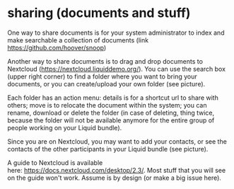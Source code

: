 # sharing (documents and stuff)

One way to share documents is for your system administrator to index and make searchable a collection of documents (link https://github.com/hoover/snoop)  

Another way to share documents is to drag and drop documents to Nextcloud (https://nextcloud.liquiddemo.org/). You can use the search box (upper right corner) to find a folder where you want to bring your documents, or you can create/upload your own folder (see picture). 

Each folder has an action menu: details is for a shortcut url to share with others; move is to relocate the document within the system; you can rename, download or delete the folder (in case of deleting, thing twice, because the folder will not be available anymore for the entire group of people working on your Liquid bundle). 

Since you are on Nextcloud, you may want to add your contacts, or see the contacts of the other participants in your Liquid bundle (see picture). 

A guide to Nextcloud is available here: https://docs.nextcloud.com/desktop/2.3/. Most stuff that you will see on the guide won't work. Assume is by design (or make a big issue here). 